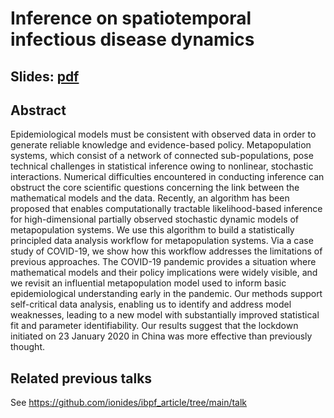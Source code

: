 # Inference on spatiotemporal infectious disease dynamics

## Slides: [pdf](cmo25.pdf)

## Abstract

Epidemiological models must be consistent with observed data in order to generate reliable knowledge and evidence-based policy. Metapopulation systems, which consist of a network of connected sub-populations, pose technical challenges in statistical inference owing to nonlinear, stochastic interactions. Numerical difficulties encountered in conducting inference can obstruct the core scientific questions concerning the link between the mathematical models and the data. Recently, an algorithm has been proposed that enables computationally tractable likelihood-based inference for high-dimensional partially observed stochastic dynamic models of metapopulation systems. We use this algorithm to build a statistically principled data analysis workflow for metapopulation systems. Via a case study of COVID-19, we show how this workflow addresses the limitations of previous approaches. The COVID-19 pandemic provides a situation where mathematical models and their policy implications were widely visible, and we revisit an influential metapopulation model used to inform basic epidemiological understanding early in the pandemic. Our methods support self-critical data analysis, enabling us to identify and address model weaknesses, leading to a new model with substantially improved statistical fit and parameter identifiability. Our results suggest that the lockdown initiated on 23 January 2020 in China was more effective than previously thought.

## Related previous talks

See https://github.com/ionides/ibpf_article/tree/main/talk


